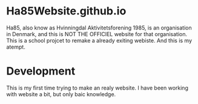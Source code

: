 # Ha85Website.github.io


Ha85, also know as Hvinningdal Aktivitetsforening 1985, is an organisation in Denmark, and this is NOT THE OFFICIEL website for that organisation. This is a school projcet to remake a already exiting webiste. And this is my atempt.

<h1>Development</h1>
This is my first time trying to make an realy website. I have been working with website a bit, but only baic knowledge.
